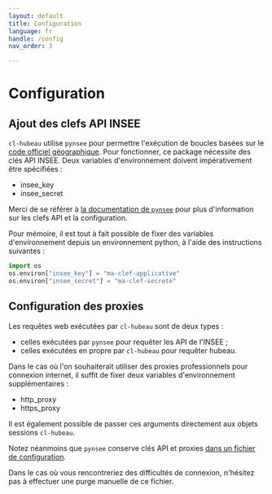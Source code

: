 ```yaml
---
layout: default
title: Configuration
language: fr
handle: /config
nav_order: 3

---
```

# Configuration

## Ajout des clefs API INSEE

`cl-hubeau` utilise `pynsee` pour permettre l'exécution de boucles basées sur le
[code officiel géographique](https://www.insee.fr/fr/information/2560452).
Pour fonctionner, ce package nécessite des clés API INSEE.
Deux variables d'environnement doivent impérativement être spécifiées :

* insee_key
* insee_secret

Merci de se référer à 
[la documentation de `pynsee`](https://pynsee.readthedocs.io/en/latest/api_subscription.html)
pour plus d'information sur les clefs API et la configuration.

Pour mémoire, il est tout à fait possible de fixer des variables d'environnement
depuis un environnement python, à l'aide des instructions suivantes :

```python
import os
os.environ["insee_key"] = "ma-clef-applicative"
os.environ["insee_secret"] = "ma-clef-secrete"
```
## Configuration des proxies

Les requêtes web exécutées par  `cl-hubeau` sont de deux types :

* celles exécutées par `pynsee` pour requêter les API de l'INSEE ;
* celles exécutées en propre par `cl-hubeau` pour requêter hubeau.

Dans le cas où l'on souhaiterait utiliser des proxies professionnels 
pour connexion internet, il suffit de fixer deux variables d'environnement
supplémentaires :

* http_proxy
* https_proxy

Il est également possible de passer ces arguments directement aux objets sessions
`cl-hubeau`.

Notez néanmoins que `pynsee` conserve clés API et proxies 
[dans un fichier de configuration](https://github.com/InseeFrLab/pynsee/blob/0ba3e2e5b753c5c032f2b53d7fc042e995bbef04/pynsee/utils/init_conn.py#L55).

Dans le cas où vous rencontreriez des difficultés de connexion, n'hésitez pas
à effectuer une purge manuelle de ce fichier.
